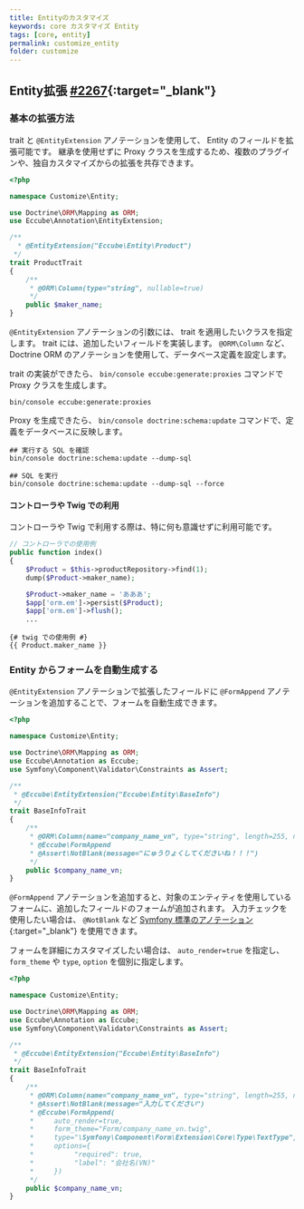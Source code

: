 ```yaml
---
title: Entityのカスタマイズ
keywords: core カスタマイズ Entity
tags: [core, entity]
permalink: customize_entity
folder: customize
---
```


## Entity拡張 [#2267](https://github.com/EC-CUBE/ec-cube/pull/2267){:target="_blank"}

### 基本の拡張方法

trait と `@EntityExtension` アノテーションを使用して、 Entity のフィールドを拡張可能です。
継承を使用せずに Proxy クラスを生成するため、複数のプラグインや、独自カスタマイズからの拡張を共存できます。

``` php
<?php

namespace Customize\Entity;

use Doctrine\ORM\Mapping as ORM;
use Eccube\Annotation\EntityExtension;

/**
  * @EntityExtension("Eccube\Entity\Product")
 */
trait ProductTrait
{
    /**
     * @ORM\Column(type="string", nullable=true)
     */
    public $maker_name;
}
```

`@EntityExtension` アノテーションの引数には、 trait を適用したいクラスを指定します。
trait には、追加したいフィールドを実装します。
`@ORM\Column` など、 Doctrine ORM のアノテーションを使用して、データベース定義を設定します。

trait の実装ができたら、 `bin/console eccube:generate:proxies` コマンドで Proxy クラスを生成します。

```
bin/console eccube:generate:proxies
```

Proxy を生成できたら、 `bin/console doctrine:schema:update` コマンドで、定義をデータベースに反映します。

```
## 実行する SQL を確認
bin/console doctrine:schema:update --dump-sql

## SQL を実行
bin/console doctrine:schema:update --dump-sql --force
```

#### コントローラや Twig での利用

コントローラや Twig で利用する際は、特に何も意識せずに利用可能です。


``` php
// コントローラでの使用例
public function index()
{
    $Product = $this->productRepository->find(1);
    dump($Product->maker_name);

    $Product->maker_name = 'あああ';
    $app['orm.em']->persist($Product);
    $app['orm.em']->flush();
    ...
```

``` twig
{# twig での使用例 #}
{{ Product.maker_name }}
```

### Entity からフォームを自動生成する

`@EntityExtension` アノテーションで拡張したフィールドに `@FormAppend` アノテーションを追加することで、フォームを自動生成できます。

``` php
<?php

namespace Customize\Entity;

use Doctrine\ORM\Mapping as ORM;
use Eccube\Annotation as Eccube;
use Symfony\Component\Validator\Constraints as Assert;

/**
 * @Eccube\EntityExtension("Eccube\Entity\BaseInfo")
 */
trait BaseInfoTrait
{
    /**
     * @ORM\Column(name="company_name_vn", type="string", length=255, nullable=true)
     * @Eccube\FormAppend
     * @Assert\NotBlank(message="にゅうりょくしてくださいね！！！")
     */
    public $company_name_vn;
}

```

`@FormAppend` アノテーションを追加すると、対象のエンティティを使用しているフォームに、追加したフィールドのフォームが追加されます。
入力チェックを使用したい場合は、 `@NotBlank` など [Symfony 標準のアノテーション](https://symfony.com/doc/current/reference/constraints.html){:target="_blank"} を使用できます。

フォームを詳細にカスタマイズしたい場合は、 `auto_render=true` を指定し、 `form_theme` や `type`, `option` を個別に指定します。

``` php
<?php

namespace Customize\Entity;

use Doctrine\ORM\Mapping as ORM;
use Eccube\Annotation as Eccube;
use Symfony\Component\Validator\Constraints as Assert;

/**
 * @Eccube\EntityExtension("Eccube\Entity\BaseInfo")
 */
trait BaseInfoTrait
{
    /**
     * @ORM\Column(name="company_name_vn", type="string", length=255, nullable=true)
     * @Assert\NotBlank(message="入力してください")
     * @Eccube\FormAppend(
     *     auto_render=true,
     *     form_theme="Form/company_name_vn.twig",
     *     type="\Symfony\Component\Form\Extension\Core\Type\TextType",
     *     options={
     *          "required": true,
     *          "label": "会社名(VN)"
     *     })
     */
    public $company_name_vn;
}
```
